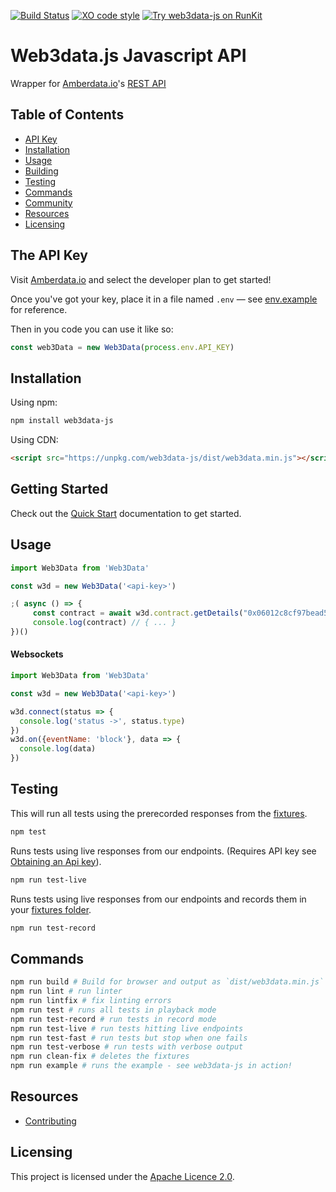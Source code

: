 [![Build Status](https://travis-ci.com/web3data/web3data-js.svg?branch=master)](https://travis-ci.com/web3data/web3data-js)
[![XO code style](https://img.shields.io/badge/code_style-XO-5ed9c7.svg)](https://github.com/xojs/xo)
[![Try web3data-js on RunKit](https://badge.runkitcdn.com/web3data-js.svg)](https://npm.runkit.com/web3data-js)

# Web3data.js Javascript API
Wrapper for [Amberdata.io](http://amberdata.io)'s [REST API](http://docs.amberdata.io/reference)


## Table of Contents
- [API Key](#obtaining-an-api-key)
- [Installation](#installation)
- [Usage](#usage)
- [Building](#building)
- [Testing](#testing)
- [Commands](#commands)
- [Community](#community)
- [Resources](#resources)
- [Licensing](#licensing)

## The API Key
Visit [Amberdata.io](https://amberdata.io/pricing) and select the developer plan to get started!

Once you've got your key, place it in a file named `.env` &mdash; see [env.example](./env.example) for reference.

Then in you code you can use it like so:

```javascript
const web3Data = new Web3Data(process.env.API_KEY)
```

## Installation
Using npm:
```bash
npm install web3data-js
```

Using CDN:
```html
<script src="https://unpkg.com/web3data-js/dist/web3data.min.js"></script>
```

## Getting Started
Check out the [Quick Start](quick-start.md) documentation to get started.


## Usage
```js
import Web3Data from 'Web3Data'

const w3d = new Web3Data('<api-key>')

;( async () => {
     const contract = await w3d.contract.getDetails("0x06012c8cf97bead5deae237070f9587f8e7a266d")
     console.log(contract) // { ... }
})()
```

#### Websockets
```js
import Web3Data from 'Web3Data'

const w3d = new Web3Data('<api-key>')

w3d.connect(status => {
  console.log('status ->', status.type)
})
w3d.on({eventName: 'block'}, data => {
  console.log(data)
})
```

## Testing
This will run all tests using the prerecorded responses from the [fixtures](test/fixtures/web3ap.io).
```bash
npm test
```

Runs tests using live responses from our endpoints. (Requires API key see [Obtaining an Api key](#obtaininganapikey)).
```bash
npm run test-live
```

Runs tests using live responses from our endpoints and records them in your [fixtures folder](test/fixtures/web3ap.io).
```bash
npm run test-record
```

## Commands
```bash
npm run build # Build for browser and output as `dist/web3data.min.js`
npm run lint # run linter
npm run lintfix # fix linting errors
npm run test # runs all tests in playback mode
npm run test-record # run tests in record mode
npm run test-live # run tests hitting live endpoints
npm run test-fast # run tests but stop when one fails
npm run test-verbose # run tests with verbose output
npm run clean-fix # deletes the fixtures
npm run example # runs the example - see web3data-js in action!
```

## Resources
- [Contributing](./CONTRIBUTING.md)

## Licensing
This project is licensed under the [Apache Licence 2.0](./LICENSE).
